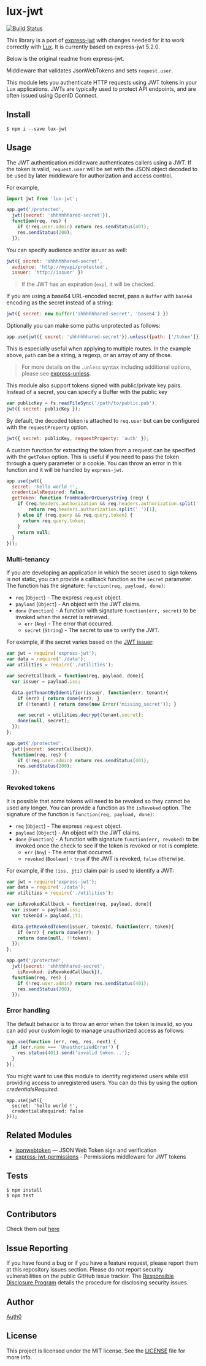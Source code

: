 # lux-jwt

[![Build Status](https://travis-ci.org/nickschot/lux-jwt.svg?branch=master)](https://travis-ci.org/nickschot/lux-jwt)

This library is a port of [express-jwt](https://github.com/auth0/express-jwt) with changes needed for it to work correctly with [Lux](https://github.com/postlight/lux). It is currently based on express-jwt 5.2.0.

Below is the original readme from express-jwt.



Middleware that validates JsonWebTokens and sets `request.user`.

This module lets you authenticate HTTP requests using JWT tokens in your Lux
applications. JWTs are typically used to protect API endpoints, and are
often issued using OpenID Connect.

## Install

    $ npm i --save lux-jwt

## Usage

The JWT authentication middleware authenticates callers using a JWT.
If the token is valid, `request.user` will be set with the JSON object decoded
to be used by later middleware for authorization and access control.

For example,

```javascript
import jwt from 'lux-jwt';

app.get('/protected',
  jwt({secret: 'shhhhhhared-secret'}),
  function(req, res) {
    if (!req.user.admin) return res.sendStatus(401);
    res.sendStatus(200);
  });
```

You can specify audience and/or issuer as well:

```javascript
jwt({ secret: 'shhhhhhared-secret',
  audience: 'http://myapi/protected',
  issuer: 'http://issuer' })
```

> If the JWT has an expiration (`exp`), it will be checked.

If you are using a base64 URL-encoded secret, pass a `Buffer` with `base64` encoding as the secret instead of a string:

```javascript
jwt({ secret: new Buffer('shhhhhhared-secret', 'base64') })
```

Optionally you can make some paths unprotected as follows:

```javascript
app.use(jwt({ secret: 'shhhhhhared-secret'}).unless({path: ['/token']}));
```

This is especially useful when applying to multiple routes. In the example above, `path` can be a string, a regexp, or an array of any of those.

> For more details on the `.unless` syntax including additional options, please see [express-unless](https://github.com/jfromaniello/express-unless).

This module also support tokens signed with public/private key pairs. Instead of a secret, you can specify a Buffer with the public key

```javascript
var publicKey = fs.readFileSync('/path/to/public.pub');
jwt({ secret: publicKey });
```

By default, the decoded token is attached to `req.user` but can be configured with the `requestProperty` option.


```javascript
jwt({ secret: publicKey, requestProperty: 'auth' });
```

A custom function for extracting the token from a request can be specified with
the `getToken` option. This is useful if you need to pass the token through a
query parameter or a cookie. You can throw an error in this function and it will
be handled by `express-jwt`.

```javascript
app.use(jwt({
  secret: 'hello world !',
  credentialsRequired: false,
  getToken: function fromHeaderOrQuerystring (req) {
    if (req.headers.authorization && req.headers.authorization.split(' ')[0] === 'Bearer') {
        return req.headers.authorization.split(' ')[1];
    } else if (req.query && req.query.token) {
      return req.query.token;
    }
    return null;
  }
}));
```

### Multi-tenancy
If you are developing an application in which the secret used to sign tokens is not static, you can provide a callback function as the `secret` parameter. The function has the signature: `function(req, payload, done)`:
* `req` (`Object`) - The express `request` object.
* `payload` (`Object`) - An object with the JWT claims.
* `done` (`Function`) - A function with signature `function(err, secret)` to be invoked when the secret is retrieved.
  * `err` (`Any`) - The error that occurred.
  * `secret` (`String`) - The secret to use to verify the JWT.

For example, if the secret varies based on the [JWT issuer](http://self-issued.info/docs/draft-ietf-oauth-json-web-token.html#issDef):
```javascript
var jwt = require('express-jwt');
var data = require('./data');
var utilities = require('./utilities');

var secretCallback = function(req, payload, done){
  var issuer = payload.iss;

  data.getTenantByIdentifier(issuer, function(err, tenant){
    if (err) { return done(err); }
    if (!tenant) { return done(new Error('missing_secret')); }

    var secret = utilities.decrypt(tenant.secret);
    done(null, secret);
  });
};

app.get('/protected',
  jwt({secret: secretCallback}),
  function(req, res) {
    if (!req.user.admin) return res.sendStatus(401);
    res.sendStatus(200);
  });
```

### Revoked tokens
It is possible that some tokens will need to be revoked so they cannot be used any longer. You can provide a function as the `isRevoked` option. The signature of the function is `function(req, payload, done)`:
* `req` (`Object`) - The express `request` object.
* `payload` (`Object`) - An object with the JWT claims.
* `done` (`Function`) - A function with signature `function(err, revoked)` to be invoked once the check to see if the token is revoked or not is complete.
  * `err` (`Any`) - The error that occurred.
  * `revoked` (`Boolean`) - `true` if the JWT is revoked, `false` otherwise.

For example, if the `(iss, jti)` claim pair is used to identify a JWT:
```javascript
var jwt = require('express-jwt');
var data = require('./data');
var utilities = require('./utilities');

var isRevokedCallback = function(req, payload, done){
  var issuer = payload.iss;
  var tokenId = payload.jti;

  data.getRevokedToken(issuer, tokenId, function(err, token){
    if (err) { return done(err); }
    return done(null, !!token);
  });
};

app.get('/protected',
  jwt({secret: 'shhhhhhared-secret',
    isRevoked: isRevokedCallback}),
  function(req, res) {
    if (!req.user.admin) return res.sendStatus(401);
    res.sendStatus(200);
  });
```

### Error handling

The default behavior is to throw an error when the token is invalid, so you can add your custom logic to manage unauthorized access as follows:


```javascript
app.use(function (err, req, res, next) {
  if (err.name === 'UnauthorizedError') {
    res.status(401).send('invalid token...');
  }
});
```

You might want to use this module to identify registered users while still providing access to unregistered users. You
can do this by using the option _credentialsRequired_:

    app.use(jwt({
      secret: 'hello world !',
      credentialsRequired: false
    }));

## Related Modules

- [jsonwebtoken](https://github.com/auth0/node-jsonwebtoken) — JSON Web Token sign and verification
- [express-jwt-permissions](https://github.com/MichielDeMey/express-jwt-permissions) - Permissions middleware for JWT tokens

## Tests

    $ npm install
    $ npm test

## Contributors
Check them out [here](https://github.com/auth0/express-jwt/graphs/contributors)

## Issue Reporting

If you have found a bug or if you have a feature request, please report them at this repository issues section. Please do not report security vulnerabilities on the public GitHub issue tracker. The [Responsible Disclosure Program](https://auth0.com/whitehat) details the procedure for disclosing security issues.

## Author

[Auth0](auth0.com)

## License

This project is licensed under the MIT license. See the [LICENSE](LICENSE) file for more info.
